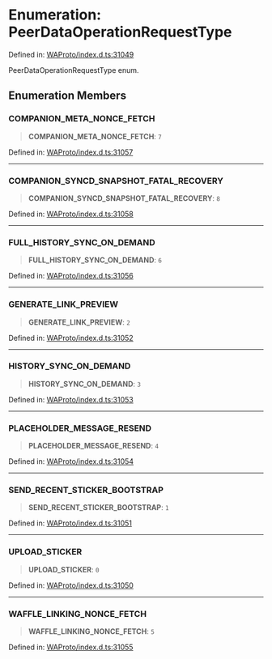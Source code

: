 # Enumeration: PeerDataOperationRequestType

Defined in: [WAProto/index.d.ts:31049](https://github.com/Fokusdotid/bail/blob/82f46c566476ac566bfd781dede14412fcdfb787/WAProto/index.d.ts#L31049)

PeerDataOperationRequestType enum.

## Enumeration Members

### COMPANION\_META\_NONCE\_FETCH

> **COMPANION\_META\_NONCE\_FETCH**: `7`

Defined in: [WAProto/index.d.ts:31057](https://github.com/Fokusdotid/bail/blob/82f46c566476ac566bfd781dede14412fcdfb787/WAProto/index.d.ts#L31057)

***

### COMPANION\_SYNCD\_SNAPSHOT\_FATAL\_RECOVERY

> **COMPANION\_SYNCD\_SNAPSHOT\_FATAL\_RECOVERY**: `8`

Defined in: [WAProto/index.d.ts:31058](https://github.com/Fokusdotid/bail/blob/82f46c566476ac566bfd781dede14412fcdfb787/WAProto/index.d.ts#L31058)

***

### FULL\_HISTORY\_SYNC\_ON\_DEMAND

> **FULL\_HISTORY\_SYNC\_ON\_DEMAND**: `6`

Defined in: [WAProto/index.d.ts:31056](https://github.com/Fokusdotid/bail/blob/82f46c566476ac566bfd781dede14412fcdfb787/WAProto/index.d.ts#L31056)

***

### GENERATE\_LINK\_PREVIEW

> **GENERATE\_LINK\_PREVIEW**: `2`

Defined in: [WAProto/index.d.ts:31052](https://github.com/Fokusdotid/bail/blob/82f46c566476ac566bfd781dede14412fcdfb787/WAProto/index.d.ts#L31052)

***

### HISTORY\_SYNC\_ON\_DEMAND

> **HISTORY\_SYNC\_ON\_DEMAND**: `3`

Defined in: [WAProto/index.d.ts:31053](https://github.com/Fokusdotid/bail/blob/82f46c566476ac566bfd781dede14412fcdfb787/WAProto/index.d.ts#L31053)

***

### PLACEHOLDER\_MESSAGE\_RESEND

> **PLACEHOLDER\_MESSAGE\_RESEND**: `4`

Defined in: [WAProto/index.d.ts:31054](https://github.com/Fokusdotid/bail/blob/82f46c566476ac566bfd781dede14412fcdfb787/WAProto/index.d.ts#L31054)

***

### SEND\_RECENT\_STICKER\_BOOTSTRAP

> **SEND\_RECENT\_STICKER\_BOOTSTRAP**: `1`

Defined in: [WAProto/index.d.ts:31051](https://github.com/Fokusdotid/bail/blob/82f46c566476ac566bfd781dede14412fcdfb787/WAProto/index.d.ts#L31051)

***

### UPLOAD\_STICKER

> **UPLOAD\_STICKER**: `0`

Defined in: [WAProto/index.d.ts:31050](https://github.com/Fokusdotid/bail/blob/82f46c566476ac566bfd781dede14412fcdfb787/WAProto/index.d.ts#L31050)

***

### WAFFLE\_LINKING\_NONCE\_FETCH

> **WAFFLE\_LINKING\_NONCE\_FETCH**: `5`

Defined in: [WAProto/index.d.ts:31055](https://github.com/Fokusdotid/bail/blob/82f46c566476ac566bfd781dede14412fcdfb787/WAProto/index.d.ts#L31055)

